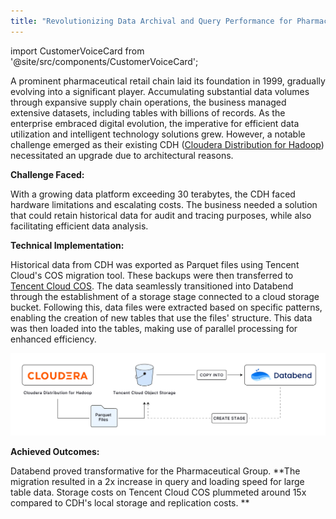 ```yaml
---
title: "Revolutionizing Data Archival and Query Performance for Pharmaceutical Group"
---
```

import CustomerVoiceCard from '@site/src/components/CustomerVoiceCard';

<CustomerVoiceCard 
  name="Jim H." 
  position="Information Lead of the Pharmaceutical Group" 
  date="Aug 24, 2023"
  description="By embracing Databend, we achieved remarkable outcomes. The platform's user-friendly interactions, swift queries, and seamless transition for historical data queries significantly shortened project timelines, improved efficiency, and alleviated business concerns."
/>

A prominent pharmaceutical retail chain laid its foundation in 1999, gradually evolving into a significant player. Accumulating substantial data volumes through expansive supply chain operations, the business managed extensive datasets, including tables with billions of records. As the enterprise embraced digital evolution, the imperative for efficient data utilization and intelligent technology solutions grew. However, a notable challenge emerged as their existing CDH ([Cloudera Distribution for Hadoop](https://www.cloudera.com/products/open-source/apache-hadoop/key-cdh-components.html)) necessitated an upgrade due to architectural reasons.

**Challenge Faced:**

With a growing data platform exceeding 30 terabytes, the CDH faced hardware limitations and escalating costs. The business needed a solution that could retain historical data for audit and tracing purposes, while also facilitating efficient data analysis.

**Technical Implementation:**

Historical data from CDH was exported as Parquet files using Tencent Cloud's COS migration tool. These backups were then transferred to [Tencent Cloud COS](https://www.tencentcloud.com/products/cos). The data seamlessly transitioned into Databend through the establishment of a storage stage connected to a cloud storage bucket. Following this, data files were extracted based on specific patterns, enabling the creation of new tables that use the files' structure. This data was then loaded into the tables, making use of parallel processing for enhanced efficiency.

![Alt text](../../public/img/usecase/cdh.png)

**Achieved Outcomes:**

Databend proved transformative for the Pharmaceutical Group. **The migration resulted in a 2x increase in query and loading speed for large table data. Storage costs on Tencent Cloud COS plummeted around 15x compared to CDH's local storage and replication costs. **

